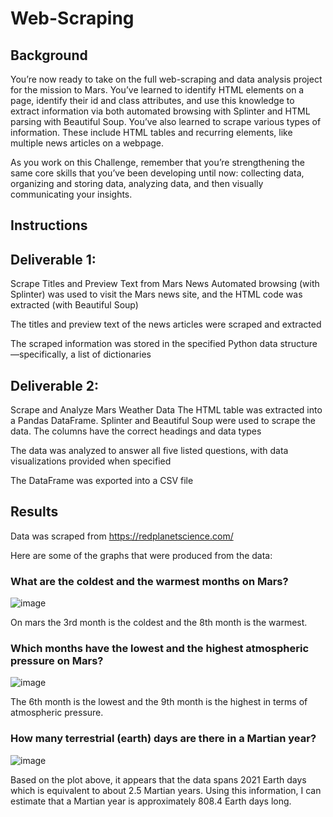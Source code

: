 # Web-Scraping

## Background
You’re now ready to take on the full web-scraping and data analysis project for the mission to Mars. You’ve learned to identify HTML elements on a page, identify their id and class attributes, and use this knowledge to extract information via both automated browsing with Splinter and HTML parsing with Beautiful Soup. You’ve also learned to scrape various types of information. These include HTML tables and recurring elements, like multiple news articles on a webpage.

As you work on this Challenge, remember that you’re strengthening the same core skills that you’ve been developing until now: collecting data, organizing and storing data, analyzing data, and then visually communicating your insights.

## Instructions

## Deliverable 1: 
Scrape Titles and Preview Text from Mars News 
Automated browsing (with Splinter) was used to visit the Mars news site, and the HTML code was extracted (with Beautiful Soup) 

The titles and preview text of the news articles were scraped and extracted 

The scraped information was stored in the specified Python data structure—specifically, a list of dictionaries 

## Deliverable 2: 
Scrape and Analyze Mars Weather Data 
The HTML table was extracted into a Pandas DataFrame. Splinter and Beautiful Soup were used to scrape the data. The columns have the correct headings and data types 

The data was analyzed to answer all five listed questions, with data visualizations provided when specified 

The DataFrame was exported into a CSV file 

## Results 

Data was scraped from https://redplanetscience.com/

Here are some of the graphs that were produced from the data:

### What are the coldest and the warmest months on Mars?
![image](https://user-images.githubusercontent.com/86980650/220933669-1142d8eb-ce1b-44bb-ba15-3ab558d23ab9.png)

On mars the 3rd month is the coldest and the 8th month is the warmest.

### Which months have the lowest and the highest atmospheric pressure on Mars?
![image](https://user-images.githubusercontent.com/86980650/220933822-bba7f223-da12-4ba2-9ace-6a4952ca673f.png)

The 6th month is the lowest and the 9th month is the highest in terms of atmospheric pressure.

### How many terrestrial (earth) days are there in a Martian year?
![image](https://user-images.githubusercontent.com/86980650/220933842-6d22a8d0-08e0-4c5b-9866-b44b58ce85de.png)

Based on the plot above, it appears that the data spans 2021 Earth days which is equivalent to about 2.5 Martian years.
Using this information, I can estimate that a Martian year is approximately 808.4 Earth days long.


